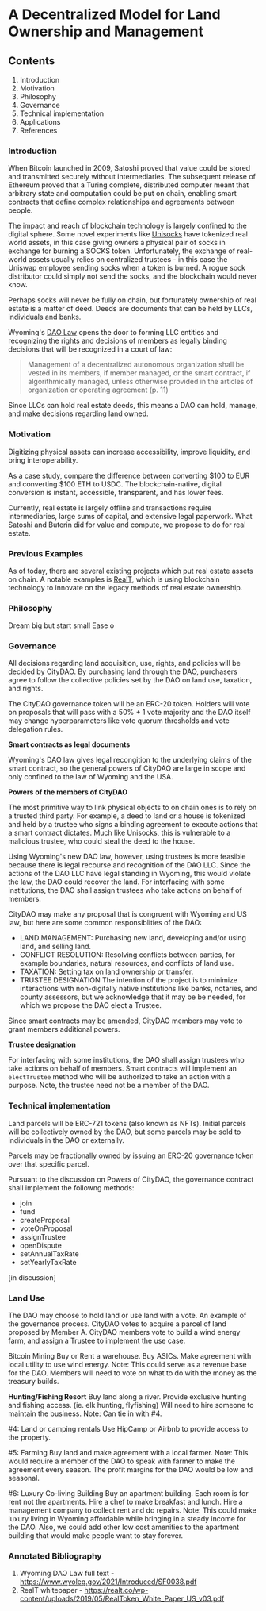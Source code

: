 # A Decentralized Model for Land Ownership and Management


## Contents 

1. Introduction
1. Motivation
1. Philosophy
1. Governance
1. Technical implementation
1. Applications
1. References

### Introduction

When Bitcoin launched in 2009, Satoshi proved that value could be stored and transmitted securely without intermediaries. The subsequent release of Ethereum proved that a Turing complete, distributed computer meant that arbitrary state and computation could be put on chain, enabling smart contracts that define complex relationships and agreements between people. 

The impact and reach of blockchain technology is largely confined to the digital sphere. Some novel experiments like [Unisocks](https://unisocks.exchange/) have tokenized real world assets, in this case giving owners a physical pair of socks in exchange for burning a SOCKS token. Unfortunately, the exchange of real-world assets usually relies on centralized trustees - in this case the Uniswap employee sending socks when a token is burned. A rogue sock distributor could simply not send the socks, and the blockchain would never know.

Perhaps socks will never be fully on chain, but fortunately ownership of real estate is a matter of deed.  Deeds are documents that can be held by LLCs, individuals and banks.

Wyoming's [DAO Law](https://www.wyoleg.gov/2021/Introduced/SF0038.pdf) opens the door to forming LLC entities and recognizing the rights and decisions of members as legally binding decisions that will be recognized in a court of law:

> Management of a decentralized autonomous organization shall be vested in its members, if member managed, or the smart contract, if algorithmically managed, unless otherwise provided in the articles of organization or operating agreement (p. 11)

Since LLCs can hold real estate deeds, this means a DAO can hold, manage, and make decisions regarding land owned.

### Motivation

Digitizing physical assets can increase accessibility, improve liquidity, and bring interoperability.

As a case study, compare the difference between converting \$100 to EUR and converting $100 ETH to USDC. The blockchain-native, digital conversion is instant, accessible, transparent, and has lower fees.

Currently, real estate is largely offline and transactions require intermediaries, large sums of capital, and extensive legal paperwork. What Satoshi and Buterin did for value and compute, we propose to do for real estate.

### Previous Examples

As of today, there are several existing projects which put real estate assets on chain. A notable examples is [RealT](https://realt.co/), which is using blockchain technology to innovate on the legacy methods of real estate ownership.  

### Philosophy

Dream big but start small
Ease o

### Governance

All decisions regarding land acquisition, use, rights, and policies will be decided by CityDAO. By purchasing land through the DAO, purchasers agree to follow the collective policies set by the DAO on land use, taxation, and rights.

The CityDAO governance token will be an ERC-20 token. Holders will vote on proposals that will pass with a 50% + 1 vote majority and the DAO itself may change hyperparameters like vote quorum thresholds and vote delegation rules.

**Smart contracts as legal documents**

Wyoming's DAO law gives legal recongition to the underlying claims of the smart contract, so the general powers of CityDAO are large in scope and only confined to the law of Wyoming and the USA. 

**Powers of the members of CityDAO**

The most primitive way to link physical objects to on chain ones is to rely on a trusted third party. For example, a deed to land or a house is tokenized and held by a trustee who signs a binding agreement to execute actions that a smart contract dictates. Much like Unisocks, this is vulnerable to a malicious trustee, who could steal the deed to the house.

Using Wyoming's new DAO law, however, using trustees is more feasible because there is legal recourse and recognition of the DAO LLC. Since the actions of the DAO LLC have legal standing in Wyoming, this would violate the law, the DAO could recover the land. For interfacing with some institutions, the DAO shall assign trustees who take actions on behalf of members. 

CityDAO may make any proposal that is congruent with Wyoming and US law, but here are some common responsiblities of the DAO:
- LAND MANAGEMENT: Purchasing new land, developing and/or using land, and selling land.
- CONFLICT RESOLUTION: Resolving conflicts between parties, for example boundaries, natural resources, and conflicts of land use.
- TAXATION: Setting tax on land ownership or transfer. 
- TRUSTEE DESIGNATION The intention of the project is to minimize interactions with non-digitally native institutions like banks, notaries, and county assessors, but we acknowledge that it may be be needed, for which we propose the DAO elect a Trustee. 

Since smart contracts may be amended, CityDAO members may vote to grant members additional powers.

**Trustee designation**

For interfacing with some institutions, the DAO shall assign trustees who take actions on behalf of members. Smart contracts will implement an `electTrustee` method who will be authorized to take an action with a purpose. Note, the trustee need not be a member of the DAO.

### Technical implementation

Land parcels will be ERC-721 tokens (also known as NFTs). Initial parcels will be collectively owned by the DAO, but some parcels may be sold to individuals in the DAO or externally.  

Parcels may be fractionally owned by issuing an ERC-20 governance token over that specific parcel.

Pursuant to the discussion on Powers of CityDAO, the governance contract shall implement the followng methods:

- join
- fund
- createProposal
- voteOnProposal
- assignTrustee
- openDispute
- setAnnualTaxRate
- setYearlyTaxRate

[in discussion]

### Land Use

The DAO may choose to hold land or use land with a vote. An example of the governance process. CityDAO votes to acquire a parcel of land proposed by Member A. CityDAO members vote to build a wind energy farm, and assign a Trustee to implement the use case.

Bitcoin Mining
Buy or Rent a warehouse. Buy ASICs.
Make agreement with local utility to use wind energy.
Note: This could serve as a revenue base for the DAO. Members will need to vote on what to do with the money as the treasury builds.

**Hunting/Fishing Resort**
Buy land along a river. Provide exclusive hunting and fishing access. (ie. elk hunting, flyfishing)
Will need to hire someone to maintain the business.
Note: Can tie in with #4.

#4: Land or camping rentals
Use HipCamp or Airbnb to provide access to the property.

#5: Farming
Buy land and make agreement with a local farmer.
Note: This would require a member of the DAO to speak with farmer to make the agreement every season. The profit margins for the DAO would be low and seasonal.

#6: Luxury Co-living Building
Buy an apartment building.
Each room is for rent not the apartments.
Hire a chef to make breakfast and lunch.
Hire a management company to collect rent and do repairs.
Note: This could make luxury living in Wyoming affordable while bringing in a steady income for the DAO. Also, we could add other low cost amenities to the apartment building that would make people want to stay forever.

### Annotated Bibliography

1. Wyoming DAO Law full text - https://www.wyoleg.gov/2021/Introduced/SF0038.pdf
1. RealT whitepaper - https://realt.co/wp-content/uploads/2019/05/RealToken_White_Paper_US_v03.pdf